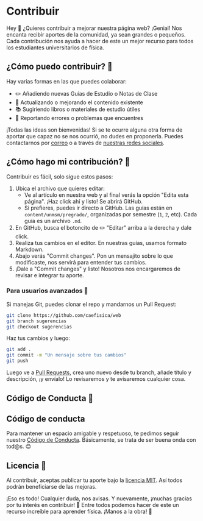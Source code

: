 # Contribuir

Hey 👋 ¿Quieres contribuir a mejorar nuestra página web? ¡Genial! Nos encanta recibir aportes de la comunidad, ya sean grandes o pequeños. Cada contribución nos ayuda a hacer de este un mejor recurso para todos los estudiantes universitarios de física.

## ¿Cómo puedo contribuir? 🤔

Hay varias formas en las que puedes colaborar:

- ✏️ Añadiendo nuevas Guías de Estudio o Notas de Clase
- 🔄 Actualizando o mejorando el contenido existente
- 📚 Sugiriendo libros o materiales de estudio útiles
- 🐛 Reportando errores o problemas que encuentres

¡Todas las ideas son bienvenidas! Si se te ocurre alguna otra forma de aportar que capaz no se nos ocurrió, no dudes en proponerla. Puedes contactarnos por [correo](https://caefisica.com/contacto/) o a través de [nuestras redes sociales](https://linktr.ee/caefisica).

## ¿Cómo hago mi contribución? 📝

Contribuir es fácil, solo sigue estos pasos:

1. Ubica el archivo que quieres editar:
   - Ve al artículo en nuestra web y al final verás la opción "Edita esta página". ¡Haz click ahí y listo! Se abrirá GitHub.
   - Si prefieres, puedes ir directo a GitHub. Las guías están en `content/unmsm/pregrado/`, organizadas por semestre (`1`, `2`, etc). Cada guía es un archivo `.md`.
2. En GitHub, busca el botoncito de ✏️ "Editar" arriba a la derecha y dale click.
3. Realiza tus cambios en el editor. En nuestras guías, usamos formato Markdown.
4. Abajo verás "Commit changes". Pon un mensajito sobre lo que modificaste, nos servirá para entender tus cambios.
5. ¡Dale a "Commit changes" y listo! Nosotros nos encargaremos de revisar e integrar tu aporte.

### Para usuarios avanzados 🔧

Si manejas Git, puedes clonar el repo y mandarnos un Pull Request:

```bash
git clone https://github.com/caefisica/web
git branch sugerencias
git checkout sugerencias
```

Haz tus cambios y luego:

```bash
git add .
git commit -m "Un mensaje sobre tus cambios"
git push
```

Luego ve a [Pull Requests](https://github.com/caefisica/web/pulls), crea uno nuevo desde tu branch, añade título y descripción, ¡y envíalo! Lo revisaremos y te avisaremos cualquier cosa.

## Código de Conducta 🤝

## Código de conducta

Para mantener un espacio amigable y respetuoso, te pedimos seguir nuestro [Código de Conducta](CODE_OF_CONDUCT.md). Básicamente, se trata de ser buena onda con tod@s. 😊

## Licencia 📜

Al contribuir, aceptas publicar tu aporte bajo la [licencia MIT](LICENSE). Así todos podrán beneficiarse de las mejoras.

¡Eso es todo! Cualquier duda, nos avisas. Y nuevamente, ¡muchas gracias por tu interés en contribuir! 🙌 Entre todos podemos hacer de este un recurso increíble para aprender física. ¡Manos a la obra! 💪

